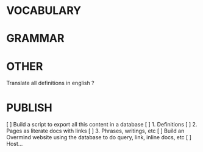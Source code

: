 # VOCABULARY

# GRAMMAR

# OTHER

Translate all definitions in english ?

# PUBLISH

[ ] Build a script to export all this content in a database
[ ] 1. Definitions
[ ] 2. Pages as literate docs with links
[ ] 3. Phrases, writings, etc
[ ] Build an Overmind website using the database to do query, link, inline docs, etc
[ ] Host...
